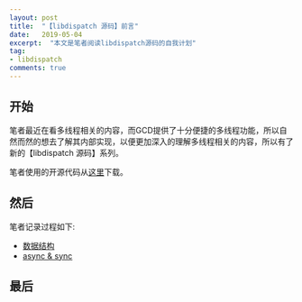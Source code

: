 ```yaml
---
layout: post
title:  "【libdispatch 源码】前言"
date:   2019-05-04
excerpt:  "本文是笔者阅读libdispatch源码的自我计划"
tag:
- libdispatch
comments: true
---
```


## 开始

笔者最近在看多线程相关的内容，而GCD提供了十分便捷的多线程功能，所以自然而然的想去了解其内部实现，以便更加深入的理解多线程相关的内容，所以有了新的【libdispatch 源码】系列。

笔者使用的开源代码从[这里](https://github.com/apple/swift-corelibs-libdispatch)下载。

## 然后

笔者记录过程如下:

- [数据结构](http://www.longjianjiang.com/libdispatch-source-code-data-structure/)
- [async & sync](http://www.longjianjiang.com/libdispatch-source-code-async-and-sync/)

## 最后

